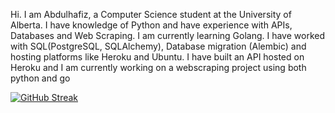 Hi. I am Abdulhafiz, a Computer Science student at the University of Alberta. 
I have knowledge of Python and have experience with APIs, Databases and Web Scraping. I am currently learning Golang.
I have worked with SQL(PostgreSQL, SQLAlchemy), Database migration (Alembic) and hosting platforms like Heroku and Ubuntu. I have built an API hosted on Heroku and I am currently working on
a webscraping project using both python and go



[![GitHub Streak](https://streak-stats.demolab.com?user=haaffiiizzz&theme=highcontrast&hide_border=false)](https://git.io/streak-stats)
